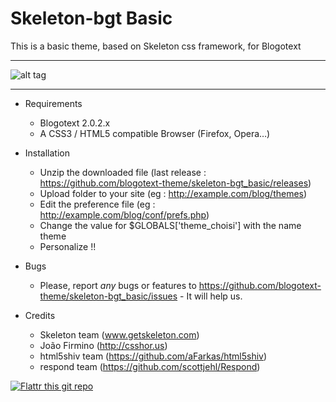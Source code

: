 Skeleton-bgt Basic
==================

This is a basic theme, based on Skeleton css framework, for Blogotext

---

![alt tag](http://www.xoofoo.org/uploads/thm_blogotext/skeleton-bgt_basic.png)

---

- Requirements
  * Blogotext 2.0.2.x
  * A CSS3 / HTML5 compatible Browser (Firefox, Opera…)

- Installation
  * Unzip the downloaded file (last release : https://github.com/blogotext-theme/skeleton-bgt_basic/releases)
  * Upload folder to your site (eg : http://example.com/blog/themes)
  * Edit the preference file  (eg : http://example.com/blog/conf/prefs.php)
  * Change the value for $GLOBALS['theme_choisi'] with the name theme
  * Personalize !!

- Bugs
  * Please, report *any* bugs or features to https://github.com/blogotext-theme/skeleton-bgt_basic/issues - It will help us.
  
- Credits
  * Skeleton team (www.getskeleton.com)
  * João Firmino (http://csshor.us)
  * html5shiv team (https://github.com/aFarkas/html5shiv)
  * respond team (https://github.com/scottjehl/Respond)


 [![Flattr this git repo](http://api.flattr.com/button/flattr-badge-large.png)](http://flattr.com/thing/734525/Blogotext)
